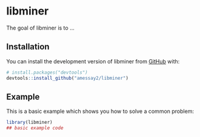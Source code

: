 
# libminer

<!-- badges: start -->
<!-- badges: end -->

The goal of libminer is to ...

## Installation

You can install the development version of libminer from [GitHub](https://github.com/) with:

``` r
# install.packages("devtools")
devtools::install_github("amessay2/libminer")
```

## Example

This is a basic example which shows you how to solve a common problem:

``` r
library(libminer)
## basic example code
```

